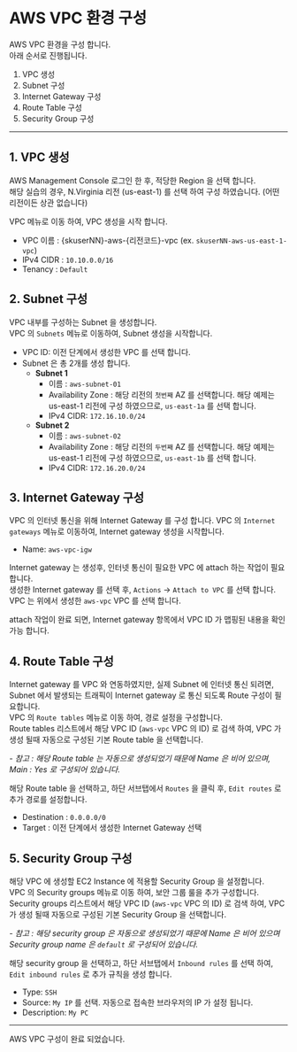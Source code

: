 # AWS VPC 환경 구성

AWS VPC 환경을 구성 합니다.  
아래 순서로 진행됩니다.

1. VPC 생성
2. Subnet 구성
3. Internet Gateway 구성
4. Route Table 구성
5. Security Group 구성

---
## 1. VPC 생성
AWS Management Console 로그인 한 후, 적당한 Region 을 선택 합니다.  
해당 실습의 경우, N.Virginia 리전 (us-east-1) 를 선택 하여 구성 하였습니다. (어떤 리전이든 상관 없습니다)  

VPC 메뉴로 이동 하여, VPC 생성을 시작 합니다.
- VPC 이름 : {skuserNN}-aws-{리전코드}-vpc (ex. `skuserNN-aws-us-east-1-vpc`)
- IPv4 CIDR : `10.10.0.0/16`
- Tenancy : `Default`


## 2. Subnet 구성
VPC 내부를 구성하는 Subnet 을 생성합니다.  
VPC 의 `Subnets` 메뉴로 이동하여, Subnet 생성을 시작합니다.

- VPC ID: 이전 단계에서 생성한 VPC 를 선택 합니다.
- Subnet 은 총 2개를 생성 합니다.
    * **Subnet 1**
      * 이름 : `aws-subnet-01`
      * Availability Zone : 해당 리전의 `첫번째` AZ 를 선택합니다. 해당 예제는 us-east-1 리전에 구성 하였으므로, `us-east-1a` 를 선택 합니다.
      * IPv4 CIDR: `172.16.10.0/24`
    * **Subnet 2**
      * 이름 : `aws-subnet-02`
      * Availability Zone : 해당 리전의 `두번째` AZ 를 선택합니다. 해당 예제는 us-east-1 리전에 구성 하였으므로, `us-east-1b` 를 선택 합니다.
      * IPv4 CIDR: `172.16.20.0/24`

## 3. Internet Gateway 구성
VPC 의 인터넷 통신을 위해 Internet Gateway 를 구성 합니다.
VPC 의 `Internet gateways` 메뉴로 이동하여, Internet gateway 생성을 시작합니다.

- Name: `aws-vpc-igw`

Internet gateway 는 생성후, 인터넷 통신이 필요한 VPC 에 attach 하는 작업이 필요 합니다.  
생성한 Internet gateway 를 선택 후, `Actions` -> `Attach to VPC` 를 선택 합니다.  
VPC 는 위에서 생성한 `aws-vpc` VPC 를 선택 합니다.  

attach 작업이 완료 되면, Internet gateway 항목에서 VPC ID 가 맵핑된 내용을 확인 가능 합니다.


## 4. Route Table 구성
Internet gateway 를 VPC 와 연동하였지만, 실제 Subnet 에 인터넷 통신 되려면, Subnet 에서 발생되는 트래픽이 Internet gateway 로 통신 되도록 Route 구성이 필요합니다.  
VPC 의 `Route tables` 메뉴로 이동 하여, 경로 설정을 구성합니다.  
Route tables 리스트에서 해당 VPC ID (`aws-vpc` VPC 의 ID) 로 검색 하여, VPC 가 생성 될때 자동으로 구성된 기본 Route table 을 선택합니다.  

  *- 참고 : 해당 Route table 는 자동으로 생성되었기 때문에 Name 은 비어 있으며, Main : Yes 로 구성되어 있습니다.* 


해당 Route table 을 선택하고, 하단 서브탭에서 `Routes` 을 클릭 후, `Edit routes` 로 추가 경로를 설정합니다.
* Destination : `0.0.0.0/0`
* Target : 이전 단계에서 생성한 Internet Gateway 선택


## 5. Security Group 구성
해당 VPC 에 생성할 EC2 Instance 에 적용할 Security Group 을 설정합니다.  
VPC 의 Security groups 메뉴로 이동 하여, 보안 그룹 룰을 추가 구성합니다.
Security groups 리스트에서 해당 VPC ID (`aws-vpc` VPC 의 ID) 로 검색 하여, VPC 가 생성 될때 자동으로 구성된 기본 Security Group 을 선택합니다.  

  *- 참고 : 해당 security group 은 자동으로 생성되었기 때문에 Name 은 비어 있으며 Security group name 은 `default` 로 구성되어 있습니다.* 

해당 security group 을 선택하고, 하단 서브탭에서 `Inbound rules` 를 선택 하여, `Edit inbound rules` 로 추가 규칙을 생성 합니다.
* Type: `SSH`
* Source: `My IP` 를 선택. 자동으로 접속한 브라우저의 IP 가 설정 됩니다. 
* Description: `My PC` 

---

AWS VPC 구성이 완료 되었습니다.
